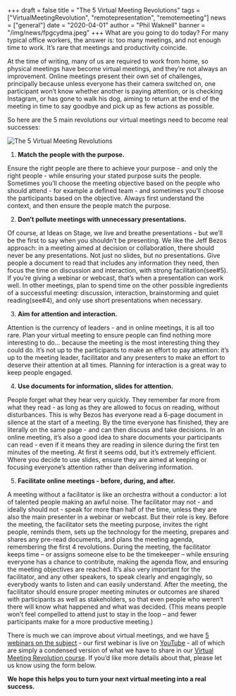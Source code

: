 +++
draft = false
title = "The 5 Virtual Meeting Revolutions"
tags = ["VirtualMeetingRevolution", "remotepresentation", "remotemeeting"]
news = ["general"]
date = "2020-04-01"
author = "Phil Waknell"
banner = "/img/news/fpgcydma.jpeg"
+++
What are you going to do today? For many typical office workers, the answer is: too many meetings, and not enough time to work. It’s rare that meetings and productivity coincide.

At the time of writing, many of us are required to work from home, so physical meetings have become virtual meetings, and they’re not always an improvement. Online meetings present their own set of challenges, principally because unless everyone has their camera switched on, one participant won’t know whether another is paying attention, or is checking Instagram, or has gone to walk his dog, aiming to return at the end of the meeting in time to say goodbye and pick up as few actions as possible.

So here are the 5 main revolutions our virtual meetings need to become real successes:

![](https://paper-attachments.dropbox.com/s_546C5B653E35230BF66D7EB08AB2477481323058BD959A8F6AE45962EE39986C_1585652340298_Slide+-+5+VMR+Revolutions+EN.jpg "The 5 Virtual Meeting Revolutions")

1. **Match the people with the purpose.**

Ensure the right people are there to achieve your purpose - and only the right people - while ensuring your stated purpose suits the people. Sometimes you’ll choose the meeting objective based on the people who should attend - for example a defined team - and sometimes you’ll choose the participants based on the objective. Always first understand the context, and then ensure the people match the purpose.

2. **Don’t pollute meetings with unnecessary presentations.**

Of course, at Ideas on Stage, we live and breathe presentations - but we’ll be the first to say when you shouldn’t be presenting. We like the Jeff Bezos approach: in a meeting aimed at decision or collaboration, there should never be any presentations. Not just no slides, but no presentations. Give people a document to read that includes any information they need, then focus the time on discussion and interaction, with strong facilitation(see#5). If you’re giving a webinar or webcast, that’s when a presentation can work well. In other meetings, plan to spend time on the other possible ingredients of a successful meeting: discussion, interaction, brainstorming and quiet reading(see#4), and only use short presentations when necessary.

3. **Aim for attention and interaction.**

Attention is the currency of leaders - and in online meetings, it is all too rare. Plan your virtual meeting to ensure people can find nothing more interesting to do… because the meeting is the most interesting thing they could do. It’s not up to the participants to make an effort to pay attention: it’s up to the meeting leader, facilitator and any presenters to make an effort to deserve their attention at all times. Planning for interaction is a great way to keep people engaged.

4. **Use documents for information, slides for attention.**

People forget what they hear very quickly. They remember far more from what they read - as long as they are allowed to focus on reading, without disturbances. This is why Bezos has everyone read a 6-page document in silence at the start of a meeting. By the time everyone has finished, they are literally on the same page - and can then discuss and take decisions. In an online meeting, it’s also a good idea to share documents your participants can read - even if it means they are reading in silence during the first ten minutes of the meeting. At first it seems odd, but it’s extremely efficient. Where you decide to use slides, ensure they are aimed at keeping or focusing everyone’s attention rather than delivering information.

5. **Facilitate online meetings - before, during, and after.**

A meeting without a facilitator is like an orchestra without a conductor: a lot of talented people making an awful noise. The facilitator may not - and ideally should not - speak for more than half of the time, unless they are also the main presenter in a webinar or webcast. But their role is key. Before the meeting, the facilitator sets the meeting purpose, invites the right people, reminds them, sets up the technology for the meeting, prepares and shares any pre-read documents, and plans the meeting agenda, remembering the first 4 revolutions. During the meeting, the facilitator keeps time – or assigns someone else to be the timekeeper – while ensuring everyone has a chance to contribute, making the agenda flow, and ensuring the meeting objectives are reached. It’s also very important for the facilitator, and any other speakers, to speak clearly and engagingly, so everybody wants to listen and can easily understand. After the meeting, the facilitator should ensure proper meeting minutes or outcomes are shared with participants as well as stakeholders, so that even people who weren’t there will know what happened and what was decided. (This means people won’t feel compelled to attend just to stay in the loop – and fewer participants make for a more productive meeting.)

There is much we can improve about virtual meetings, and we have [5 webinars on the subject](https://www.ideasonstage.com/presentations-training/webinars/) - our first webinar is live on [YouTube](https://www.youtube.com/watch?v=vsbB2iwja9o) - all of which are simply a condensed version of what we have to share in our [Virtual Meeting Revolution course](https://www.ideasonstage.com/presentations-training/virtual-meetings-revolution/). If you’d like more details about that, please let us know using the form below.

**We hope this helps you to turn your next virtual meeting into a real success.**